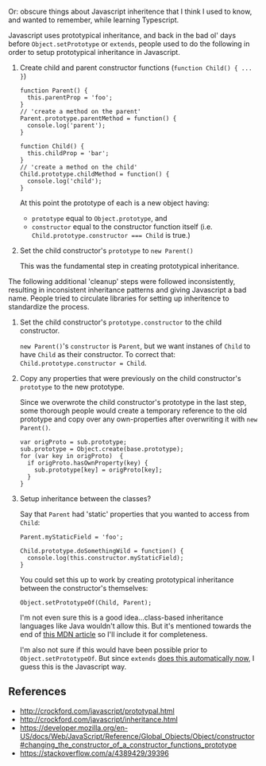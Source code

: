 Or: obscure things about Javascript inheritence that I think I used to know, and wanted to remember, while learning Typescript.

Javascript uses prototypical inheritance, and back in the bad ol' days before `Object.setPrototype` or `extends`, people used to
do the following in order to setup prototypical inheritance in Javascript.

1. Create child and parent constructor functions (`function Child() { ... }`)

    ```
    function Parent() {
      this.parentProp = 'foo';
    }
    // 'create a method on the parent'
    Parent.prototype.parentMethod = function() {
      console.log('parent');
    }
    
    function Child() {
      this.childProp = 'bar';
    }
    // 'create a method on the child'
    Child.prototype.childMethod = function() {
      console.log('child');
    }
    ```

    At this point the prototype of each is a new object having:
   
    * `prototype` equal to `Object.prototype`, and
    * `constructor` equal to the constructor function itself (i.e. `Child.prototype.constructor === Child` is true.)

1. Set the child constructor's `prototype` to `new Parent()`

    This was the fundamental step in creating prototypical inheritance.
    
The following additional 'cleanup' steps were followed inconsistently, resulting in inconsistent inheritance patterns and giving Javascript
a bad name. People tried to circulate libraries for setting up inheritence to standardize the process.
    
1. Set the child constructor's `prototype.constructor` to the child constructor.

    `new Parent()`'s `constructor` is `Parent`, but we want instanes of `Child` to have `Child` as their constructor.
    To correct that: `Child.prototype.constructor = Child`.

1. Copy any properties that were previously on the child constructor's `prototype` to the new prototype.

    Since we overwrote the child constructor's prototype in the last step, some thorough people would create a temporary reference to the old prototype
    and copy over any own-properties after overwriting it with `new Parent()`.

    ```
    var origProto = sub.prototype;
    sub.prototype = Object.create(base.prototype);
    for (var key in origProto)  {
      if origProto.hasOwnProperty(key) {
        sub.prototype[key] = origProto[key];
      }
    }
    ```
1. Setup inheritance between the classes?

    Say that `Parent` had 'static' properties that you wanted to access from `Child`:
    
    ```
    Parent.myStaticField = 'foo';
    
    Child.prototype.doSomethingWild = function() {
      console.log(this.constructor.myStaticField);
    }
    ```
    
    You could set this up to work by creating prototypical inheritance between the constructor's themselves:
    
    ```
    Object.setPrototypeOf(Child, Parent);
    ```
    
    I'm not even sure this is a good idea...class-based inheritance languages like Java wouldn't allow this.
    But it's mentioned towards the end of
    [this MDN article](https://developer.mozilla.org/en-US/docs/Web/JavaScript/Reference/Global_Objects/Object/constructor#changing_the_constructor_of_a_constructor_functions_prototype)
    so I'll include it for completeness.
 
    I'm also not sure if this would have been possible prior to `Object.setPrototypeOf`. But since `extends` [does this
    automatically now](https://developer.mozilla.org/en-US/docs/Web/JavaScript/Reference/Classes/extends),
    I guess this is the Javascript way.

## References

* http://crockford.com/javascript/prototypal.html
* http://crockford.com/javascript/inheritance.html
* https://developer.mozilla.org/en-US/docs/Web/JavaScript/Reference/Global_Objects/Object/constructor#changing_the_constructor_of_a_constructor_functions_prototype
* https://stackoverflow.com/a/4389429/39396
